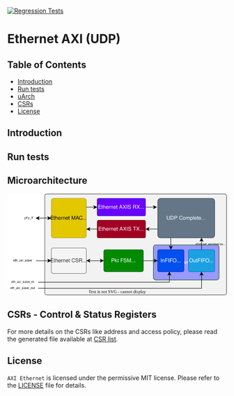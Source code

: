 [![Regression Tests](https://github.com/aignacio/ethernet_axi/actions/workflows/regression.yaml/badge.svg)](https://github.com/aignacio/ethernet_axi/actions/workflows/regression.yaml)

# Ethernet AXI (UDP)

## Table of Contents
* [Introduction](#intro)
* [Run tests](#test)
* [uArch](#uarch)
* [CSRs](#csrs)
* [License](#lic)

## <a name="intro"></a> Introduction

## <a name="test"></a> Run tests

## <a name="uarch"></a> Microarchitecture
![rtl_uarch](docs/eth_axi.svg)

## <a name="csrs"></a> CSRs - Control & Status Registers
For more details on the CSRs like address and access policy, please read the generated file available at [CSR list](csr_out/eth_csr.md). 

## <a name="lic"></a> License
`AXI Ethernet` is licensed under the permissive MIT license. Please refer to the [LICENSE](LICENSE) file for details.
